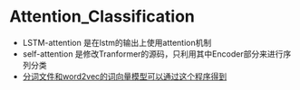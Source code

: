 # Attention_Classification
* LSTM-attention 是在lstm的输出上使用attention机制
* self-attention 是修改Tranformer的源码，只利用其中Encoder部分来进行序列分类
* [分词文件和word2vec的词向量模型可以通过这个程序得到](https://github.com/huangqianfei0916/Fasta2svm/tree/master/Fasta2svm-1.0)
